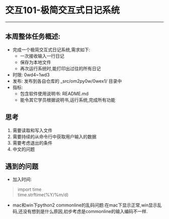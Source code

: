 # 交互101-极简交互式日记系统
-------------

## 本周整体任务概述:

* 完成一个极简交互式日记系统,需求如下:
    * 一次接收输入一行日记
    * 保存为本地文件
    * 再次运行系统时,能打印出过往的所有日记
* 时限: 0wd4~1wd3
* 发布: 发布到各自仓库的 _src/om2py0w/0wex1/ 目录中
* 指标:
    * 包含软件使用说明书: README.md
    * 能令其它学员根据说明书,运行系统,完成所有功能
    
## 思考
1. 需要读取和写入文件
2. 需要持续的从命令行中获取用户输入的数据
3. 需要考虑退出的条件
4. 中文的问题


## 遇到的问题
* 加入时间: 
 > import time  
 > time.strftime(%Y/%m/d)

* mac和win下python2 commonline的乱码问题:在mac下显示正常,win显示乱码,还没有想到是什么原因,初步考虑是commonline的输入编码不一样.

